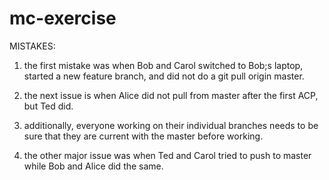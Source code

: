 # mc-exercise

MISTAKES:

1) the first mistake was when Bob and Carol switched to Bob;s laptop, started a new feature branch, and did not do a git pull origin master.

2) the next issue is when Alice did not pull from master after the first ACP, but Ted did.

3) additionally, everyone working on their individual branches needs to be sure that they are current with the master before working.

3) the other major issue was when Ted and Carol tried to push to master while Bob and Alice did the same.